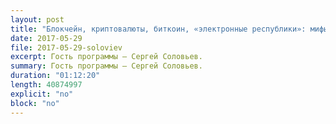 ```yaml
---
layout: post
title: "Блокчейн, криптовалюты, биткоин, «электронные республики»: мифы или правда"
date: 2017-05-29
file: 2017-05-29-soloviev
excerpt: Гость программы — Сергей Соловьев.
summary: Гость программы — Сергей Соловьев.
duration: "01:12:20"
length: 40874997
explicit: "no"
block: "no"
---
```

